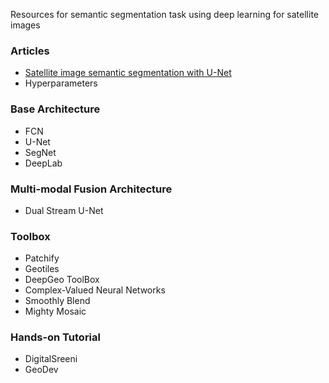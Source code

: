 Resources for semantic segmentation task using deep learning for satellite images

### Articles
* [Satellite image semantic segmentation with U-Net](https://medium.com/vooban-ai/satellite-image-segmentation-a-workflow-with-u-net-7ff992b2a56e)
* Hyperparameters

### Base Architecture
* FCN
* U-Net
* SegNet
* DeepLab

### Multi-modal Fusion Architecture
* Dual Stream U-Net

### Toolbox
* Patchify
* Geotiles
* DeepGeo ToolBox
* Complex-Valued Neural Networks
* Smoothly Blend 
* Mighty Mosaic

### Hands-on Tutorial
* DigitalSreeni
* GeoDev

